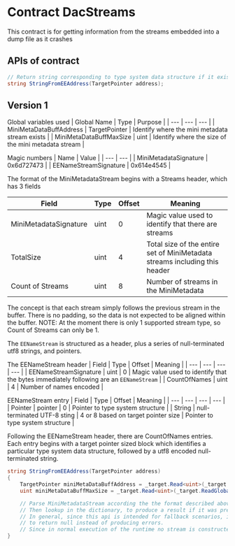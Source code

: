# Contract DacStreams

This contract is for getting information from the streams embedded into a dump file as it crashes

## APIs of contract

``` csharp
// Return string corresponding to type system data structure if it exists, or null otherwise
string StringFromEEAddress(TargetPointer address);
```

## Version 1

Global variables used
| Global Name | Type | Purpose |
| --- | --- | --- |
| MiniMetaDataBuffAddress | TargetPointer | Identify where the mini metadata stream exists |
| MiniMetaDataBuffMaxSize | uint | Identify where the size of the mini metadata stream |

Magic numbers
| Name | Value |
| --- | --- |
| MiniMetadataSignature | 0x6d727473 |
| EENameStreamSignature | 0x614e4545 |

The format of the MiniMetadataStream begins with a Streams header, which has 3 fields

| Field | Type | Offset | Meaning |
| --- | --- | --- | --- |
| MiniMetadataSignature| uint | 0 | Magic value used to identify that there are streams |
| TotalSize | uint | 4 | Total size of the entire set of MiniMetadata streams including this header |
| Count of Streams | uint | 8 | Number of streams in the MiniMetadata |

The concept is that each stream simply follows the previous stream in the buffer.
There is no padding, so the data is not expected to be aligned within the buffer.
NOTE: At the moment there is only 1 supported stream type, so Count of Streams can only be 1.

The `EENameStream` is structured as a header, plus a series of null-terminated utf8 strings, and pointers.

The EENameStream header
| Field | Type | Offset | Meaning |
| --- | --- | --- | --- |
| EENameStreamSignature | uint | 0 | Magic value used to identify that the bytes immediately following are an `EENameStream` |
| CountOfNames | uint | 4 | Number of names encoded |

EENameStream entry
| Field | Type | Offset | Meaning |
| --- | --- | --- | --- |
| Pointer | pointer | 0 | Pointer to type system structure |
| String | null-terminated UTF-8 sting | 4 or 8 based on target pointer size | Pointer to type system structure |

Following the EENameStream header, there are CountOfNames entries. Each entry begins with a target pointer sized block which identifies a particular type system data structure, followed by a utf8 encoded null-terminated string.

``` csharp
string StringFromEEAddress(TargetPointer address)
{
    TargetPointer miniMetaDataBuffAddress = _target.Read<uint>(_target.ReadGlobalPointer(Constants.Globals.MiniMetaDataBuffAddress));
    uint miniMetaDataBuffMaxSize = _target.Read<uint>(_target.ReadGlobalPointer(Constants.Globals.MiniMetaDataBuffMaxSize));

    // Parse MiniMetadataStream according the the format described above to produce a dictionary from pointer to string from the EENameStream.
    // Then lookup in the dictionary, to produce a result if it was present in the table.
    // In general, since this api is intended for fallback scenarios, implementations of this api should attempt
    // to return null instead of producing errors.
    // Since in normal execution of the runtime no stream is constructed, it is normal when examining full dumps and live process state without a stream encoded.
}
```
